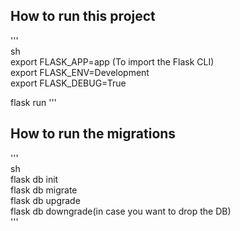 ## How to run this project

'''
<br>sh<br>
export FLASK_APP=app (To import the Flask CLI)<br>
export FLASK_ENV=Development<br>
export FLASK_DEBUG=True<br>

flask run
'''

## How to run the migrations
'''
<br>sh<br>
flask db init<br>
flask db migrate<br>
flask db upgrade<br>
flask db downgrade(in case you want to drop the DB)<br>
'''